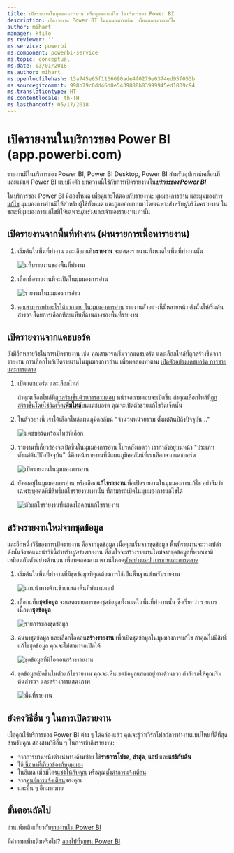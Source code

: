 ```yaml
---
title: เปิดรายงานในมุมมองการอ่าน หรือมุมมองแก้ไข ในบริการของ Power BI
description: เปิดรายงาน Power BI ในมุมมองการอ่าน หรือมุมมองการแก้ไข
author: mihart
manager: kfile
ms.reviewer: ''
ms.service: powerbi
ms.component: powerbi-service
ms.topic: conceptual
ms.date: 03/01/2018
ms.author: mihart
ms.openlocfilehash: 13a745e65f1166690ade4f0279e0374ed95f053b
ms.sourcegitcommit: 998b79c0dd46d0e5439888b83999945ed1809c94
ms.translationtype: HT
ms.contentlocale: th-TH
ms.lasthandoff: 05/17/2018
---
```

# <a name="open-a-report-in-power-bi-service-apppowerbicom"></a>เปิดรายงานในบริการของ Power BI (app.powerbi.com)
รายงานมีในบริการของ Power BI, Power BI Desktop, Power BI สำหรับอุปกรณ์เคลื่อนที่ และแม้แต่ Power BI แบบฝังตัว บทความนี้ใช้กับการเปิดรายงานใน***บริการของ Power BI***

ในบริการของ Power BI มีสองโหมด เพื่อดูและโต้ตอบกับรายงาน: [มุมมองการอ่าน และมุมมองการแก้ไข](service-reading-view-and-editing-view.md) มุมมองการอ่านมีให้สำหรับผู้ใช้ทั้งหมด และถูกออกแบบมาโดยเฉพาะสำหรับ*ผู้บริโภค*รายงาน ในขณะที่มุมมองการแก้ไขมีให้เฉพาะ*ผู้สร้าง*และเจ้าของรายงานเท่านั้น 

## <a name="open-a-report-from-a-workspace-via-the-reports-content-view-list"></a>เปิดรายงานจากพื้นที่ทำงาน (ผ่านรายการเนื้อหา**รายงาน**)

1. เริ่มต้นในพื้นที่ทำงาน และเลือกแท็บ**รายงาน** จะแสดงรายงานทั้งหมดในพื้นที่ทำงานนั้น  
   
   ![แท็บรายงานของพื้นที่ทำงาน](media/service-report-open/power-bi-open-report.png)
2. เลือกชื่อรายงานที่จะเปิดในมุมมองการอ่าน  
   
    ![รายงานในมุมมองการอ่าน](media/service-report-open/power-bi-reading-view.png)
3. [คุณสามารถทำอะไรได้มากมาย ในมุมมองการอ่าน](service-reading-view-and-editing-view.md)  รายงานตัวอย่างนี้มีหลายหน้า ดังนั้นให้เริ่มต้นสำรวจ โดยการเลือกทีละแท็บที่ด้านล่างของพื้นที่รายงาน 

## <a name="open-a-report-from-a-dashboard"></a>เปิดรายงานจากแดชบอร์ด
ยังมีอีกหลายวิธในการเปิดรายงาน เช่น คุณสามารถเริ่มจากแดชบอร์ด และเลือกไทล์ที่ถูกสร้างขึ้นจากรายงาน  การเลือกไทล์เปิดรายงานในมุมมองการอ่าน เพื่อทดลองทำตาม [เปิดตัวอย่างแดชบอร์ด การขายและการตลาด](sample-datasets.md)

1. เปิดแดชบอร์ด และเลือกไทล์

   ถ้าคุณเลือกไทล์ที่[ถูกสร้างขึ้นด้วยการถามตอบ](service-dashboard-pin-tile-from-q-and-a.md) หน้าจอถามตอบจะเปิดขึ้น ถ้าคุณเลือกไทล์ที่[ถูกสร้างขึ้นโดยใช้วิดเจ็ต**เพิ่มไทล์**](service-dashboard-add-widget.md)บนแดชบอร์ด คุณจะเปิดตัวช่วยแก้ไขวิดเจ็ตนั้น  

2.  ในตัวอย่างนี้ เราได้เลือกไทล์แผนภูมิคอลัมน์ "จำนวนหน่วยรวม ตั้งแต่ต้นปีถึงปัจจุบัน..."

    ![แดชบอร์ดพร้อมไทล์ที่เลือก](media/service-report-open/power-bi-dashboard.png)

3.  รายงานที่เกี่ยวข้องจะเปิดขึ้นในมุมมองการอ่าน โปรดสังเกตว่า เรากำลังอยู่บนหน้า "ประเภท ตั้งแต่ต้นปีถึงปัจจุบัน" นี่คือหน้ารายงานที่มีแผนภูมิคอลัมน์ที่เราเลือกจากแดชบอร์ด

    ![เปิดรายงานในมุมมองการอ่าน](media/service-report-open/power-bi-report.png)

4. ยังคงอยู่ในมุมมองการอ่าน หรือเลือก**แก้ไขรายงาน**เพื่อเปิดรายงานในมุมมองการแก้ไข อย่าลืมว่า เฉพาะบุคคลที่มีสิทธิ์แก้ไขรายงานเท่านั้น ที่สามารถเปิดในมุมมองการแก้ไขได้

    ![ตัวแก้ไขรายงานที่แสดงไอคอนแก้ไขรายงาน](media/service-report-open/power-bi-edit-report.png)

## <a name="create-a-brand-new-report-from-a-dataset"></a>สร้างรายงานใหม่จากชุดข้อมูล
และอีกหนึ่งวิธีของการเปิดรายงาน คือจากชุดข้อมูล เมื่อคุณเริ่มจากชุดข้อมูล พื้นที่รายงานจะว่างเปล่า ดังนั้นจึงขอแนะนำวิธีนี้สำหรับ*ผู้สร้าง*รายงาน ที่สนใจจะสร้างรายงานใหม่จากชุดข้อมูลที่พวกเขามี เหมือนกับตัวอย่างด้านบน เพื่อทดลองตาม ดาวน์โหลด[ตัวอย่างแอป การขายและการตลาด](sample-datasets.md)

1. เริ่มต้นในพื้นที่ทำงานที่มีชุดข้อมูลที่คุณต้องการใช้เป็นพื้นฐานสำหรับรายงาน

   ![แถบนำทางด้านซ้ายแสดงพื้นที่ทำงานแอป](media/service-report-open/power-bi-workspace.png)

2. เลือกแท็บ**ชุดข้อมูล** จะแสดงรายการของชุดข้อมูลทั้งหมดในพื้นที่ทำงานนั้น ซึ่งเรียกว่า รายการเนื้อหา**ชุดข้อมูล**
   
   ![รายการของชุดข้อมูล](media/service-report-open/power-bi-dataset.png)

1. ค้นหาชุดข้อมูล และเลือกไอคอน**สร้างรายงาน** เพื่อเปิดชุดข้อมูลในมุมมองการแก้ไข ถ้าคุณไม่มีสิทธิ์แก้ไขชุดข้อมูล คุณจะไม่สามารถเปิดได้ 
   
    ![ชุดข้อมูลที่มีไอคอนสร้างรายงาน](media/service-report-open/power-bi-create-report.png)

3. ชุดข้อมูลเปิดขึ้นในตัวแก้ไขรายงาน คุณจะเห็นเขตข้อมูลแสดงอยู่ทางด้านขวา กำลังรอให้คุณเริ่มต้นสำรวจ และสร้างการแสดงภาพ 

   ![พื้นที่รายงาน](media/service-report-open/power-bi-blank-canvas.png)

##  <a name="still-more-ways-to-open-a-report"></a>ยังคงวิธีอื่น ๆ ในการเปิดรายงาน
เมื่อคุณใช้บริการของ Power BI ต่าง ๆ ได้คล่องแล้ว คุณจะรู้ว่าเวิร์กโฟลว์การทำงานแบบไหนที่ดีที่สุดสำหรับคุณ สองสามวิธีอื่น ๆ ในการเข้าถึงรายงาน:
- จากการบานหน้าต่างนำทางด้านซ้าย ใช้**รายการโปรด**, **ล่าสุด**, **แอป** และ**แชร์กับฉัน** 
- ใช้[เนื้อหาที่เกี่ยวข้องกับมุมมอง](service-related-content.md)
- ในอีเมล เมื่อมีใคร[แชร์ให้กับคุณ](service-share-reports.md) หรือคุณ[ตั้งค่าการแจ้งเตือน](service-set-data-alerts.md)    
- จาก[ศูนย์การแจ้งเตือน](service-notification-center.md)ของคุณ    
- และอื่น ๆ อีกมากมาย

## <a name="next-steps"></a>ขั้นตอนถัดไป
อ่านเพิ่มเติมเกี่ยวกับ[รายงานใน Power BI](service-reports.md)

มีคำถามเพิ่มเติมหรือไม่? [ลองไปที่ชุมชน Power BI](http://community.powerbi.com/)  

